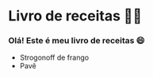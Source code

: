 # Livro de receitas :man_cook:

### Olá! Este é meu livro de receitas :smile:

- Strogonoff de frango
- Pavê
